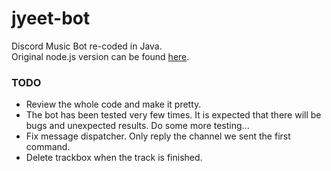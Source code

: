 # jyeet-bot

Discord Music Bot re-coded in Java.<br>
Original node.js version can be found [here](https://github.com/phxgg/yeet-bot).

### TODO

* Review the whole code and make it pretty.
* The bot has been tested very few times. It is expected that there will be bugs
and unexpected results. Do some more testing...
* Fix message dispatcher. Only reply the channel we sent the first command.
* Delete trackbox when the track is finished.
